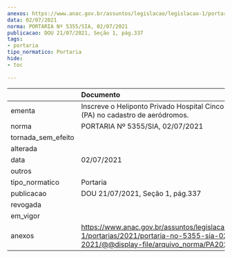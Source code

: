 ```yaml
---
anexos: https://www.anac.gov.br/assuntos/legislacao/legislacao-1/portarias/2021/portaria-no-5355-sia-02-07-2021/@@display-file/arquivo_norma/PA2021-5355.pdf
data: 02/07/2021
norma: PORTARIA Nº 5355/SIA, 02/07/2021
publicacao: DOU 21/07/2021, Seção 1, pág.337
tags:
- portaria
tipo_normatico: Portaria
hide: 
- toc 
 
---
```


|                    | Documento                                                                                                                                            |
|:-------------------|:-----------------------------------------------------------------------------------------------------------------------------------------------------|
| ementa             | Inscreve o Heliponto Privado Hospital Cinco de Outubro (PA) no cadastro de aeródromos.                                                               |
| norma              | PORTARIA Nº 5355/SIA, 02/07/2021                                                                                                                     |
| tornada_sem_efeito |                                                                                                                                                      |
| alterada           |                                                                                                                                                      |
| data               | 02/07/2021                                                                                                                                           |
| outros             |                                                                                                                                                      |
| tipo_normatico     | Portaria                                                                                                                                             |
| publicacao         | DOU 21/07/2021, Seção 1, pág.337                                                                                                                     |
| revogada           |                                                                                                                                                      |
| em_vigor           |                                                                                                                                                      |
| anexos             | https://www.anac.gov.br/assuntos/legislacao/legislacao-1/portarias/2021/portaria-no-5355-sia-02-07-2021/@@display-file/arquivo_norma/PA2021-5355.pdf |